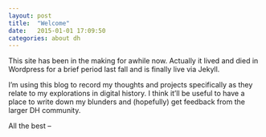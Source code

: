 ```yaml
---
layout: post
title:  "Welcome"
date:   2015-01-01 17:09:50
categories: about dh
---
```

This site has been in the making for awhile now. Actually it lived and died in Wordpress for a brief period last fall and is finally live via Jekyll.

I’m using this blog to record my thoughts and projects specifically as they relate to my explorations in digital history. I think it’ll be useful to have a place to write down my blunders and (hopefully) get feedback from the larger DH community.

All the best –

[jekyll]:      http://jekyllrb.com
[jekyll-gh]:   https://github.com/jekyll/jekyll
[jekyll-help]: https://github.com/jekyll/jekyll-help
